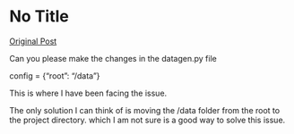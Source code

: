 # No Title

[Original Post](https://discourse.onlinedegree.iitm.ac.in/t/164277/395)

<p>Can you please make the changes in the datagen.py file</p>
<p>config = {“root”: “/data”}</p>
<p>This is where I have been facing the issue.</p>
<p>The only solution I can think of is moving the /data folder from the root to the project directory. which I am not sure is a good way to solve this issue.</p>